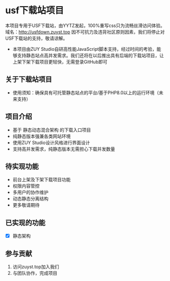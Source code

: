 # usf下载站项目
本项目专用于USF下载站，由YYTZ发起，100%重写css只为流畅丝滑访问体验。域名：http://usfdown.zuyst.top
因不可抗力及违背社区原则因素，我们将停止对USF下载站的支持，敬请谅解。
- 本项目由ZUY Studio自研高性能JavaScript脚本支持，经过时间的考验，能够支持静态站点高并发需求。我们还将在以后推出具有后端的下载站项目，让上架下架下载项目更轻快，无需登录GitHub即可


## 关于下载站项目

- 使用须知：确保具有可托管静态站点的平台/基于PHP8.0以上的运行环境（未来支持）

## 项目介绍

- 基于 静态动态混合架构 的下载入口项目
- 纯静态版本强兼各类网站环境
- 使用ZUY Studio设计风格进行界面设计
- 支持高并发需求，纯静态版本无需担心下载并发数量

## 待实现功能
- 前台上架及下架下载项目功能
- 权限内容管控
- 多用户的协作维护
- 动态静态分离结构
- 更多敬请期待

## 已实现的功能
- [x] 静态架构

## 参与贡献

1. 访问zuyst.top加入我们
2. 与团队协作，完成项目
